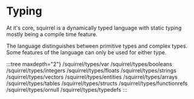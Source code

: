 # Typing

At it\'s core, squirrel is a dynamically typed language with static
typing mostly being a compile time feature.

The language distinguishes between primitive types and complex types.
Some features of the language can only be used for either type.

:::tree maxdepth="2"}
/squirrel/types/var /squirrel/types/booleans /squirrel/types/integers
/squirrel/types/floats /squirrel/types/strings /squirrel/types/vectors
/squirrel/types/entities /squirrel/types/arrays /squirrel/types/tables
/squirrel/types/structs /squirrel/types/functionrefs
/squirrel/types/ornull /squirrel/types/typedefs
:::
